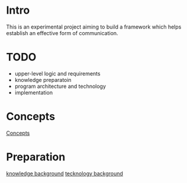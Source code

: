 # Intro
This is an experimental project aiming to build a framework which helps establish an effective form of communication.

# TODO
- upper-level logic and requirements
- knowledge preparatoin
- program architecture and technology
- implementation

# Concepts

[Concepts](https://github.com/ManicEuphoria/TalkThrough/blob/master/docs/Concepts.md)

# Preparation

[knowledge background](https://github.com/ManicEuphoria/TalkThrough/blob/master/docs/Knowledge_Background.md)
[tecknology background](https://github.com/ManicEuphoria/TalkThrough/blob/master/docs/Technology_Background.md)
